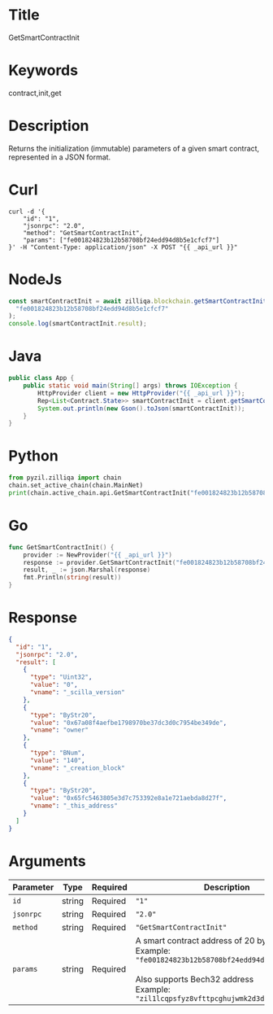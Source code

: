 # Title

GetSmartContractInit

# Keywords

contract,init,get

# Description

Returns the initialization (immutable) parameters of a given smart contract, represented in a JSON format.

# Curl

```shell
curl -d '{
    "id": "1",
    "jsonrpc": "2.0",
    "method": "GetSmartContractInit",
    "params": ["fe001824823b12b58708bf24edd94d8b5e1cfcf7"]
}' -H "Content-Type: application/json" -X POST "{{ _api_url }}"
```

# NodeJs

```js
const smartContractInit = await zilliqa.blockchain.getSmartContractInit(
  "fe001824823b12b58708bf24edd94d8b5e1cfcf7"
);
console.log(smartContractInit.result);
```

# Java

```java
public class App {
    public static void main(String[] args) throws IOException {
        HttpProvider client = new HttpProvider("{{ _api_url }}");
        Rep<List<Contract.State>> smartContractInit = client.getSmartContractInit("fe001824823b12b58708bf24edd94d8b5e1cfcf7");
        System.out.println(new Gson().toJson(smartContractInit));
    }
}
```

# Python

```python
from pyzil.zilliqa import chain
chain.set_active_chain(chain.MainNet)
print(chain.active_chain.api.GetSmartContractInit("fe001824823b12b58708bf24edd94d8b5e1cfcf7"))
```

# Go

```go
func GetSmartContractInit() {
    provider := NewProvider("{{ _api_url }}")
    response := provider.GetSmartContractInit("fe001824823b12b58708bf24edd94d8b5e1cfcf7")
    result, _ := json.Marshal(response)
    fmt.Println(string(result))
}
```

# Response

```json
{
  "id": "1",
  "jsonrpc": "2.0",
  "result": [
    {
      "type": "Uint32",
      "value": "0",
      "vname": "_scilla_version"
    },
    {
      "type": "ByStr20",
      "value": "0x67a08f4aefbe1798970be37dc3d0c7954be349de",
      "vname": "owner"
    },
    {
      "type": "BNum",
      "value": "140",
      "vname": "_creation_block"
    },
    {
      "type": "ByStr20",
      "value": "0x65fc5463805e3d7c753392e8a1e721aebda8d27f",
      "vname": "_this_address"
    }
  ]
}
```

# Arguments

| Parameter | Type   | Required | Description                                                                                                                                                                                             |
| --------- | ------ | -------- | ------------------------------------------------------------------------------------------------------------------------------------------------------------------------------------------------------- |
| `id`      | string | Required | `"1"`                                                                                                                                                                                                   |
| `jsonrpc` | string | Required | `"2.0"`                                                                                                                                                                                                 |
| `method`  | string | Required | `"GetSmartContractInit"`                                                                                                                                                                                |
| `params`  | string | Required | A smart contract address of 20 bytes. <br/> Example: `"fe001824823b12b58708bf24edd94d8b5e1cfcf7"` <br/><br/> Also supports Bech32 address <br/> Example: `"zil1lcqpsfyz8vfttpcghujwmk2d3d0pel8h3qptyu"` |



